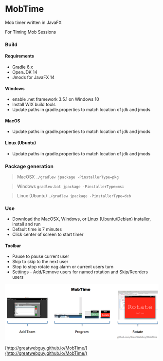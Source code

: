 # MobTime
Mob timer written in JavaFX

For Timing Mob Sessions

### Build
#### Requirements
- Gradle 6.x
- OpenJDK 14
- Jmods for JavaFX 14

#### Windows
- enable .net framework 3.5.1 on Windows 10
- Install WIX build tools
- Update paths in gradle.properties to match location of jdk and jmods

#### MacOS
- Update paths in gradle.properties to match location of jdk and jmods

#### Linux (Ubuntu)
- Update paths in gradle.properties to match location of jdk and jmods

### Package generation
> MacOSX
> ```./gradlew jpackage -PinstallerType=pkg```

> Windows
> ```gradlew.bat jpackage -PinstallerType=msi```

> Linux (Ubuntu)
> ```./gradlew jpackage -PinstallerType=deb```

### Use
- Download the MacOSX, Windows, or Linux (Ubuntu/Debian) installer, install and run
- Default time is 7 minutes
- Click center of screen to start timer

#### Toolbar
 * Pause to pause current user
 * Skip to skip to the next user
 * Stop to stop rotate nag alarm or current users turn
 * Settings - Add/Remove users for named rotation and Skip/Reorders users 

![Info Graphic Mobtime](docs/images/mobtime-info-graphic.png "Info Graphic Mobtime")


[http://greatwebguy.github.io/MobTime/](http://greatwebguy.github.io/MobTime/)
